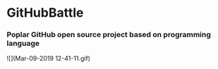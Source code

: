 # GitHubBattle

### Poplar GitHub open source project based on programming language

![](Mar-09-2019 12-41-11.gif)
